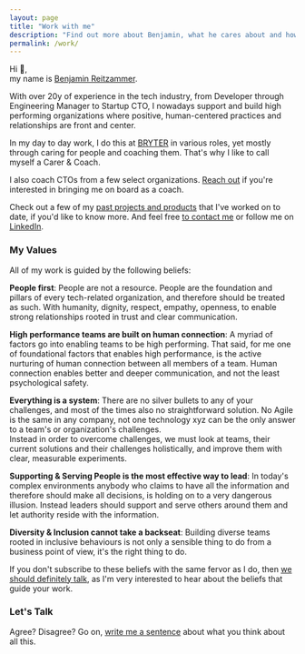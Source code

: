 ```yaml
---
layout: page
title: "Work with me"
description: "Find out more about Benjamin, what he cares about and how you can work with him."
permalink: /work/
---
```


Hi 👋,  
my name is [Benjamin Reitzammer](about).

With over 20y of experience in the tech industry, from Developer through Engineering Manager to Startup CTO, I nowadays support and build high performing organizations where positive, human-centered practices and relationships are front and center.

In my day to day work, I do this at [BRYTER](https://bryter.io) in various roles, yet mostly through caring for people and coaching them. That's why I like to call myself a Carer & Coach.

I also coach CTOs from a few select organizations. [Reach out](/contact) if you're interested in bringing me on board as a coach.

Check out a few of my [past projects and products](past-work) that I've worked on to date, if you'd like to know more. And feel free [to contact me](/contact) or follow me on [LinkedIn](https://www.linkedin.com/in/benjamin-reitzammer/).

### My Values

All of my work is guided by the following beliefs:

**People first**: People are not a resource. People are the foundation and pillars of every tech-related organization, and therefore should be treated as such. With humanity, dignity, respect, empathy, openness, to enable strong
relationships rooted in trust and clear communication.

**High performance teams are built on human connection**: A myriad of factors go into enabling teams to be high performing. That said, for me one of foundational factors that enables high performance, is the active nurturing of human connection between all members of a team. Human connection enables better and deeper communication, and not the least psychological safety.

**Everything is a system**: There are no silver bullets to any of your challenges, and most of the times also no straightforward solution. No Agile is the same in any company, not one technology xyz can be the only answer to a team's or organization's challenges.  
Instead in order to overcome challenges, we must look at teams, their current solutions and their challenges holistically, and improve them with clear, measurable experiments.

**Supporting & Serving People is the most effective way to lead**: In today's complex environments anybody who claims to have all the information and therefore should make all decisions, is holding on to a very dangerous illusion. Instead leaders should support and serve others around them and let authority reside with the information.

**Diversity & Inclusion cannot take a backseat**: Building diverse teams rooted in inclusive behaviours is not only a
sensible thing to do from a business point of view, it's the right thing to do.

If you don't subscribe to these beliefs with the same fervor as I do, then [we should definitely talk](/contact), as I'm very interested to hear about the beliefs that guide your work.

### Let's Talk

Agree? Disagree? Go on, [write me a sentence](/contact) about what you think about all this.
